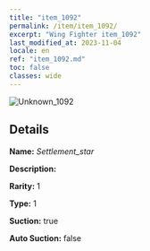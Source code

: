 ```yaml
---
title: "item_1092"
permalink: /item/item_1092/
excerpt: "Wing Fighter item_1092"
last_modified_at: 2023-11-04
locale: en
ref: "item_1092.md"
toc: false
classes: wide
---
```



 ![Unknown_1092](/images/item/Settlement_star_p.png)



## Details

 **Name:** *Settlement_star* 

 **Description:** 

 **Rarity:** 1 

 **Type:** 1 

 **Suction:** true 

 **Auto Suction:** false 


